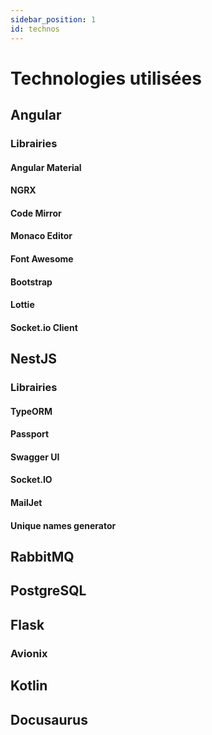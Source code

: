 ```yaml
---
sidebar_position: 1
id: technos
---
```

# Technologies utilisées

## Angular

### Librairies

#### Angular Material

#### NGRX

#### Code Mirror

#### Monaco Editor

#### Font Awesome

#### Bootstrap

#### Lottie

#### Socket.io Client

## NestJS

### Librairies

#### TypeORM

#### Passport

#### Swagger UI

#### Socket.IO

#### MailJet

#### Unique names generator

## RabbitMQ

## PostgreSQL

## Flask

### Avionix

## Kotlin

## Docusaurus
